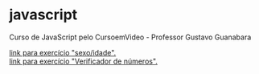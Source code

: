 # javascript
 Curso de JavaScript pelo CursoemVideo - Professor Gustavo Guanabara

 <a href="https://denisvalmeida.github.io/javascript/Exercicios/Exerc%C3%ADcioPratico/ex015b/exP.html" target="_blank"> link para exercício "sexo/idade". </a>
<br>
 <a href="https://denisvalmeida.github.io/javascript/Exercicios/Aula16_ex/exercicio/exP.html" target="_blank"> link para exercício "Verificador de números". </a>
